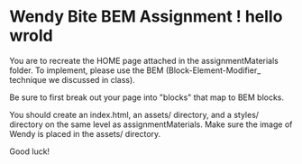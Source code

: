 # Wendy Bite BEM Assignment ! hello wrold

You are to recreate the HOME page attached in the assignmentMaterials folder. To implement, please use the BEM (Block-Element-Modifier_ technique we discussed in class).

Be sure to first break out your page into "blocks" that map to BEM blocks.

You should create an index.html, an assets/ directory, and a styles/ directory on the same level as assignmentMaterials. Make sure the image of Wendy is placed in the assets/ directory.

Good luck!
